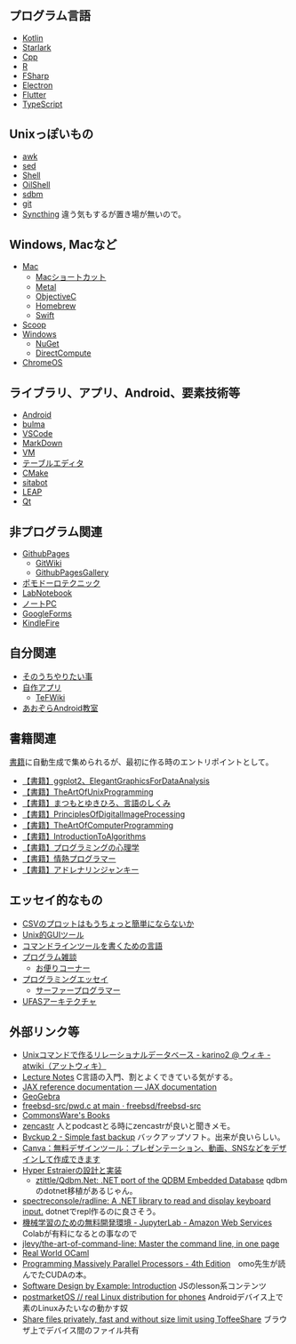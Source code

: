 ## プログラム言語

- [Kotlin](Kotlin)
- [Starlark](Starlark)
- [Cpp](Cpp)
- [R](R)
- [FSharp](FSharp)
- [Electron](Electron)
- [Flutter](Flutter)
- [TypeScript](TypeScript)

## Unixっぽいもの

- [awk](awk)
- [sed](sed)
- [Shell](Shell)
- [OilShell](OilShell)
- [sdbm](sdbm)
- [git](git)
- [Syncthing](Syncthing) 違う気もするが置き場が無いので。

## Windows, Macなど

- [Mac](Mac)
   - [Macショートカット](Mac%E3%82%B7%E3%83%A7%E3%83%BC%E3%83%88%E3%82%AB%E3%83%83%E3%83%88)
   - [Metal](Metal)
   - [ObjectiveC](ObjectiveC)
   - [Homebrew](Homebrew)
   - [Swift](Swift)
- [Scoop](Scoop)
- [Windows](Windows)
  - [NuGet](NuGet)
  - [DirectCompute](DirectCompute)
- [ChromeOS](ChromeOS)

## ライブラリ、アプリ、Android、要素技術等

- [Android](Android)
- [bulma](bulma)
- [VSCode](VSCode)
- [MarkDown](MarkDown)
- [VM](VM)
- [テーブルエディタ](%E3%83%86%E3%83%BC%E3%83%96%E3%83%AB%E3%82%A8%E3%83%87%E3%82%A3%E3%82%BF)
- [CMake](CMake)
- [sitabot](sitabot)
- [LEAP](LEAP)
- [Qt](Qt)

## 非プログラム関連

- [GithubPages](GithubPages)
  - [GitWiki](GitWiki)
  - [GithubPagesGallery](GithubPagesGallery)
- [ポモドーロテクニック](%E3%83%9D%E3%83%A2%E3%83%89%E3%83%BC%E3%83%AD%E3%83%86%E3%82%AF%E3%83%8B%E3%83%83%E3%82%AF)
- [LabNotebook](LabNotebook)
- [ノートPC](%E3%83%8E%E3%83%BC%E3%83%88PC)
- [GoogleForms](GoogleForms)
- [KindleFire](KindleFire)

## 自分関連

- [そのうちやりたい事](%E3%81%9D%E3%81%AE%E3%81%86%E3%81%A1%E3%82%84%E3%82%8A%E3%81%9F%E3%81%84%E4%BA%8B)
- [自作アプリ](%E8%87%AA%E4%BD%9C%E3%82%A2%E3%83%97%E3%83%AA)
  - [TeFWiki](TeFWiki)
- [あおぞらAndroid教室](%E3%81%82%E3%81%8A%E3%81%9E%E3%82%89Android%E6%95%99%E5%AE%A4)

## 書籍関連

[書籍](%E6%9B%B8%E7%B1%8D)に自動生成で集められるが、最初に作る時のエントリポイントとして。

- [【書籍】ggplot2、ElegantGraphicsForDataAnalysis](%E3%80%90%E6%9B%B8%E7%B1%8D%E3%80%91ggplot2%E3%80%81ElegantGraphicsForDataAnalysis)
- [【書籍】TheArtOfUnixProgramming](%E3%80%90%E6%9B%B8%E7%B1%8D%E3%80%91TheArtOfUnixProgramming)
- [【書籍】まつもとゆきひろ、言語のしくみ](%E3%80%90%E6%9B%B8%E7%B1%8D%E3%80%91%E3%81%BE%E3%81%A4%E3%82%82%E3%81%A8%E3%82%86%E3%81%8D%E3%81%B2%E3%82%8D%E3%80%81%E8%A8%80%E8%AA%9E%E3%81%AE%E3%81%97%E3%81%8F%E3%81%BF)
- [【書籍】PrinciplesOfDigitalImageProcessing](%E3%80%90%E6%9B%B8%E7%B1%8D%E3%80%91PrinciplesOfDigitalImageProcessing)
- [【書籍】TheArtOfComputerProgramming](%E3%80%90%E6%9B%B8%E7%B1%8D%E3%80%91TheArtOfComputerProgramming)
- [【書籍】IntroductionToAlgorithms](%E3%80%90%E6%9B%B8%E7%B1%8D%E3%80%91IntroductionToAlgorithms)
- [【書籍】プログラミングの心理学](%E3%80%90%E6%9B%B8%E7%B1%8D%E3%80%91%E3%83%97%E3%83%AD%E3%82%B0%E3%83%A9%E3%83%9F%E3%83%B3%E3%82%B0%E3%81%AE%E5%BF%83%E7%90%86%E5%AD%A6)
- [【書籍】情熱プログラマー](%E3%80%90%E6%9B%B8%E7%B1%8D%E3%80%91%E6%83%85%E7%86%B1%E3%83%97%E3%83%AD%E3%82%B0%E3%83%A9%E3%83%9E%E3%83%BC)
- [【書籍】アドレナリンジャンキー](%E3%80%90%E6%9B%B8%E7%B1%8D%E3%80%91%E3%82%A2%E3%83%89%E3%83%AC%E3%83%8A%E3%83%AA%E3%83%B3%E3%82%B8%E3%83%A3%E3%83%B3%E3%82%AD%E3%83%BC)

## エッセイ的なもの

- [CSVのプロットはもうちょっと簡単にならないか](CSV%E3%81%AE%E3%83%97%E3%83%AD%E3%83%83%E3%83%88%E3%81%AF%E3%82%82%E3%81%86%E3%81%A1%E3%82%87%E3%81%A3%E3%81%A8%E7%B0%A1%E5%8D%98%E3%81%AB%E3%81%AA%E3%82%89%E3%81%AA%E3%81%84%E3%81%8B)
- [Unix的GUIツール](Unix%E7%9A%84GUI%E3%83%84%E3%83%BC%E3%83%AB)
- [コマンドラインツールを書くための言語](%E3%82%B3%E3%83%9E%E3%83%B3%E3%83%89%E3%83%A9%E3%82%A4%E3%83%B3%E3%83%84%E3%83%BC%E3%83%AB%E3%82%92%E6%9B%B8%E3%81%8F%E3%81%9F%E3%82%81%E3%81%AE%E8%A8%80%E8%AA%9E)
- [プログラム雑談](%E3%83%97%E3%83%AD%E3%82%B0%E3%83%A9%E3%83%A0%E9%9B%91%E8%AB%87)
   - [お便りコーナー](%E3%81%8A%E4%BE%BF%E3%82%8A%E3%82%B3%E3%83%BC%E3%83%8A%E3%83%BC)
- [プログラミングエッセイ](%E3%83%97%E3%83%AD%E3%82%B0%E3%83%A9%E3%83%9F%E3%83%B3%E3%82%B0%E3%82%A8%E3%83%83%E3%82%BB%E3%82%A4)
   - [サーファープログラマー](%E3%82%B5%E3%83%BC%E3%83%95%E3%82%A1%E3%83%BC%E3%83%97%E3%83%AD%E3%82%B0%E3%83%A9%E3%83%9E%E3%83%BC)
- [UFASアーキテクチャ](UFAS%E3%82%A2%E3%83%BC%E3%82%AD%E3%83%86%E3%82%AF%E3%83%81%E3%83%A3)

## 外部リンク等

- [Unixコマンドで作るリレーショナルデータベース - karino2 @ ウィキ - atwiki（アットウィキ）](https://w.atwiki.jp/karino2/pages/42.html)
- [Lecture Notes](https://tcs.c.titech.ac.jp/csbook/c_lang/index.html) C言語の入門、割とよくできている気がする。
- [JAX reference documentation — JAX documentation](https://jax.readthedocs.io/en/latest/index.html)
- [GeoGebra](GeoGebra)
- [freebsd-src/pwd.c at main · freebsd/freebsd-src](https://github.com/freebsd/freebsd-src/blob/main/bin/pwd/pwd.c)
- [CommonsWare's Books](https://commonsware.com/catalog)
- [zencastr](https://zencastr.com/) 人とpodcastとる時にzencastrが良いと聞きメモ。
- [Bvckup 2 - Simple fast backup](https://bvckup2.com/) バックアップソフト。出来が良いらしい。
- [Canva：無料デザインツール：プレゼンテーション、動画、SNSなどをデザインして作成できます](https://www.canva.com/ja_jp/)
- [Hyper Estraierの設計と実装](https://www.slideshare.net/rawwell/hyper-estraier-presentation)
   - [ztittle/Qdbm.Net: .NET port of the QDBM Embedded Database](https://github.com/ztittle/Qdbm.Net) qdbmのdotnet移植があるじゃん。
- [spectreconsole/radline: A .NET library to read and display keyboard input.](https://github.com/spectreconsole/radline) dotnetでrepl作るのに良さそう。
- [機械学習のための無料開発環境 - JupyterLab - Amazon Web Services](https://aws.amazon.com/jp/sagemaker/studio-lab/) Colabが有料になるとの事なので
- [jlevy/the-art-of-command-line: Master the command line, in one page](https://github.com/jlevy/the-art-of-command-line)
- [Real World OCaml](https://dev.realworldocaml.org/toc.html)
- [Programming Massively Parallel Processors - 4th Edition](https://www.elsevier.com/books/programming-massively-parallel-processors/hwu/978-0-323-91231-0)　omo先生が読んでたCUDAの本。
- [Software Design by Example: Introduction](https://third-bit.com/sdxjs/introduction/) JSのlesson系コンテンツ
- [postmarketOS // real Linux distribution for phones](https://postmarketos.org/) Androidデバイス上で素のLinuxみたいなの動かす奴
- [Share files privately, fast and without size limit using ToffeeShare](https://toffeeshare.com/) ブラウザ上でデバイス間のファイル共有